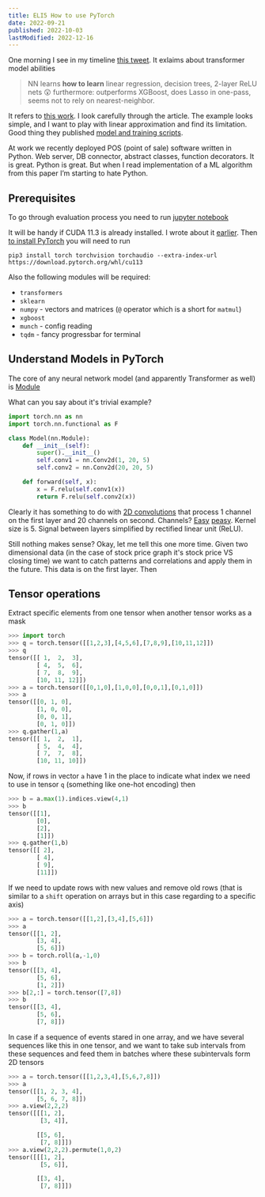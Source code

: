 ```yaml
---
title: ELI5 How to use PyTorch
date: 2022-09-21
published: 2022-10-03
lastModified: 2022-12-16
---
```


One morning I see in my timeline [this tweet](https://twitter.com/davidandrzej/status/1570969380284141570?s=12). It exlaims about transformer model abilities

> NN learns **how to learn** linear regression, decision trees, 2-layer ReLU nets 😲 furthermore: outperforms XGBoost, does Lasso in one-pass, seems not to rely on nearest-neighbor.

It refers to [this work](https://arxiv.org/abs/2208.01066). I look carefully through the article. The example looks simple, and I want to play with linear approximation and find its limitation. Good thing they published [model and training scripts](https://github.com/dtsip/in-context-learning).

At work we recently deployed POS (point of sale) software written in Python. Web server, DB connector, abstract classes, function decorators. It is great. Python is great. But when I read implementation of a ML algorithm from this paper I’m starting to hate Python.


## Prerequisites

To go through evaluation process you need to run [jupyter notebook](/science/everything-you-need-to-know-about-jupyter-notebook)

It will be handy if CUDA 11.3 is already installed. I wrote about it [earlier](/science/how-to-run-dalle-locally). Then [to install PyTorch](https://pytorch.org/get-started/locally/) you will need to run

```
pip3 install torch torchvision torchaudio --extra-index-url https://download.pytorch.org/whl/cu113
```

Also the following modules will be required:

- `transformers`
- `sklearn`
- `numpy` - vectors and matrices (`@` operator which is a short for `matmul`)
- `xgboost`
- `munch` - config reading
- `tqdm` - fancy progressbar for terminal


## Understand Models in PyTorch

The core of any neural network model (and apparently Transformer as well) is [Module](https://pytorch.org/docs/stable/generated/torch.nn.Module.html)

What can you say about it's trivial example?

```python
import torch.nn as nn
import torch.nn.functional as F

class Model(nn.Module):
    def __init__(self):
        super().__init__()
        self.conv1 = nn.Conv2d(1, 20, 5)
        self.conv2 = nn.Conv2d(20, 20, 5)

    def forward(self, x):
        x = F.relu(self.conv1(x))
        return F.relu(self.conv2(x))
```

Clearly it has something to do with [2D convolutions](https://pytorch.org/docs/stable/generated/torch.nn.Conv2d.html) that process 1 channel on the first layer and 20 channels on second. Channels? [Easy](https://medium.com/apache-mxnet/multi-channel-convolutions-explained-with-ms-excel-9bbf8eb77108) [peasy](https://towardsdatascience.com/a-comprehensive-introduction-to-different-types-of-convolutions-in-deep-learning-669281e58215). Kernel size is 5. Signal between layers simplified by rectified linear unit (ReLU).

Still nothing makes sense? Okay, let me tell this one more time. Given two dimensional data (in the case of stock price graph it's stock price VS closing time) we want to catch patterns and correlations and apply them in the future. This data is on the first layer. Then 

## Tensor operations

Extract specific elements from one tensor when another tensor works as a mask

```python
>>> import torch
>>> q = torch.tensor([[1,2,3],[4,5,6],[7,8,9],[10,11,12]])
>>> q
tensor([[ 1,  2,  3],
        [ 4,  5,  6],
        [ 7,  8,  9],
        [10, 11, 12]])
>>> a = torch.tensor([[0,1,0],[1,0,0],[0,0,1],[0,1,0]])
>>> a
tensor([[0, 1, 0],
        [1, 0, 0],
        [0, 0, 1],
        [0, 1, 0]])
>>> q.gather(1,a)
tensor([[ 1,  2,  1],
        [ 5,  4,  4],
        [ 7,  7,  8],
        [10, 11, 10]])
```

Now, if rows in vector `a` have $1$ in the place to indicate what index we need to use in tensor `q` (something like one-hot encoding) then

```python
>>> b = a.max(1).indices.view(4,1)
>>> b
tensor([[1],
        [0],
        [2],
        [1]])
>>> q.gather(1,b)
tensor([[ 2],
        [ 4],
        [ 9],
        [11]])
```

If we need to update rows with new values and remove old rows (that is similar to a `shift` operation on arrays but in this case regarding to a specific axis)

```python
>>> a = torch.tensor([[1,2],[3,4],[5,6]])
>>> a
tensor([[1, 2],
        [3, 4],
        [5, 6]])
>>> b = torch.roll(a,-1,0)
>>> b
tensor([[3, 4],
        [5, 6],
        [1, 2]])
>>> b[2,:] = torch.tensor([7,8])
>>> b
tensor([[3, 4],
        [5, 6],
        [7, 8]])
```

In case if a sequence of events stared in one array, and we have several sequences like this in one tensor, and we want to take sub intervals from these sequences and feed them in batches where these subintervals form 2D tensors

```python
>>> a = torch.tensor([[1,2,3,4],[5,6,7,8]])
>>> a
tensor([[1, 2, 3, 4],
        [5, 6, 7, 8]])
>>> a.view(2,2,2)
tensor([[[1, 2],
         [3, 4]],

        [[5, 6],
         [7, 8]]])
>>> a.view(2,2,2).permute(1,0,2)
tensor([[[1, 2],
         [5, 6]],

        [[3, 4],
         [7, 8]]])
```